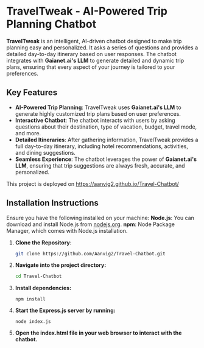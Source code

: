 # TravelTweak - AI-Powered Trip Planning Chatbot

**TravelTweak** is an intelligent, AI-driven chatbot designed to make trip planning easy and personalized. It asks a series of questions and provides a detailed day-to-day itinerary based on user responses. The chatbot integrates with **Gaianet.ai's LLM** to generate detailed and dynamic trip plans, ensuring that every aspect of your journey is tailored to your preferences.

## Key Features

- **AI-Powered Trip Planning**: TravelTweak uses **Gaianet.ai's LLM** to generate highly customized trip plans based on user preferences.
- **Interactive Chatbot**: The chatbot interacts with users by asking questions about their destination, type of vacation, budget, travel mode, and more.
- **Detailed Itineraries**: After gathering information, TravelTweak provides a full day-to-day itinerary, including hotel recommendations, activities, and dining suggestions.
- **Seamless Experience**: The chatbot leverages the power of **Gaianet.ai's LLM**, ensuring that trip suggestions are always fresh, accurate, and personalized.

This project is deployed on https://aanvig2.github.io/Travel-Chatbot/

## Installation Instructions

Ensure you have the following installed on your machine:
**Node.js**: You can download and install Node.js from [nodejs.org](https://nodejs.org/).
**npm**: Node Package Manager, which comes with Node.js installation.

1. **Clone the Repository**:
   ```bash
   git clone https://github.com/Aanvig2/Travel-Chatbot.git
2. **Navigate into the project directory:**
   ```bash
   cd Travel-Chatbot
3. **Install dependencies:**
   ```
   npm install
4. **Start the Express.js server by running:**
   ```
   node index.js
5. **Open the index.html file in your web browser to interact with the chatbot.**



